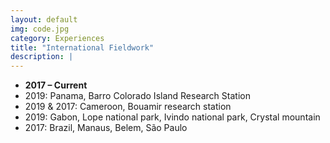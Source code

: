 ```yaml
---
layout: default
img: code.jpg
category: Experiences
title: "International Fieldwork"
description: |
---
```


* __2017 – Current__
* 2019: Panama, Barro Colorado Island Research Station
* 2019 & 2017: Cameroon, Bouamir research station
* 2019: Gabon, Lope national park, Ivindo national park, Crystal mountain
* 2017: Brazil, Manaus, Belem, São Paulo
